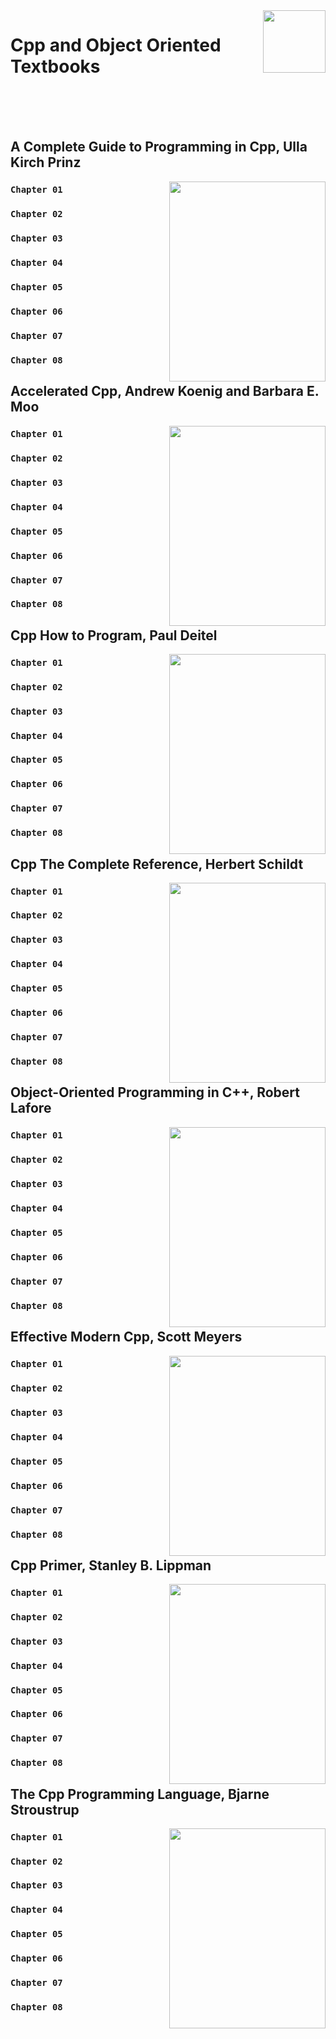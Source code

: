<img align="right" width="100" src="https://github.com/cs-MohamedAyman/Computer-Science/blob/master/textbooks-covers/textbooks.jpg">

# Cpp and Object Oriented Textbooks

<br><br><br>

## A Complete Guide to Programming in Cpp, Ulla Kirch Prinz

<img align="right" width="250" height="320" src="https://github.com/cs-MohamedAyman/Computer-Science/blob/master/textbooks-covers/A-Complete-Guide-to-Programming-in-Cpp-Ulla-Kirch-Prinz.jpg">

### `Chapter 01`
### `Chapter 02`
### `Chapter 03`
### `Chapter 04`
### `Chapter 05`
### `Chapter 06`
### `Chapter 07`
### `Chapter 08`

## Accelerated Cpp, Andrew Koenig and Barbara E. Moo

<img align="right" width="250" height="320" src="https://github.com/cs-MohamedAyman/Computer-Science/blob/master/textbooks-covers/Accelerated-Cpp-Andrew-Koenig-and-Barbara-E.-Moo.jpg">

### `Chapter 01`
### `Chapter 02`
### `Chapter 03`
### `Chapter 04`
### `Chapter 05`
### `Chapter 06`
### `Chapter 07`
### `Chapter 08`

## Cpp How to Program, Paul Deitel

<img align="right" width="250" height="320" src="https://github.com/cs-MohamedAyman/Computer-Science/blob/master/textbooks-covers/Cpp-How-to-Program-Paul-Deitel.jpg">

### `Chapter 01`
### `Chapter 02`
### `Chapter 03`
### `Chapter 04`
### `Chapter 05`
### `Chapter 06`
### `Chapter 07`
### `Chapter 08`

## Cpp The Complete Reference, Herbert Schildt

<img align="right" width="250" height="320" src="https://github.com/cs-MohamedAyman/Computer-Science/blob/master/textbooks-covers/Cpp-The-Complete-Reference-Herbert-Schildt.jpg">

### `Chapter 01`
### `Chapter 02`
### `Chapter 03`
### `Chapter 04`
### `Chapter 05`
### `Chapter 06`
### `Chapter 07`
### `Chapter 08`

## Object-Oriented Programming in C++, Robert Lafore

<img align="right" width="250" height="320" src="https://github.com/cs-MohamedAyman/Computer-Science/blob/master/textbooks-covers/Object-Oriented-Programming-in-C++-Robert-Lafore.jpg">

### `Chapter 01`
### `Chapter 02`
### `Chapter 03`
### `Chapter 04`
### `Chapter 05`
### `Chapter 06`
### `Chapter 07`
### `Chapter 08`

## Effective Modern Cpp, Scott Meyers

<img align="right" width="250" height="320" src="https://github.com/cs-MohamedAyman/Computer-Science/blob/master/textbooks-covers/Effective-Modern-Cpp-Scott-Meyers.jpg">

### `Chapter 01`
### `Chapter 02`
### `Chapter 03`
### `Chapter 04`
### `Chapter 05`
### `Chapter 06`
### `Chapter 07`
### `Chapter 08`

## Cpp Primer, Stanley B. Lippman

<img align="right" width="250" height="320" src="https://github.com/cs-MohamedAyman/Computer-Science/blob/master/textbooks-covers/Cpp-Primer-Stanley-B.-Lippman.jpg">

### `Chapter 01`
### `Chapter 02`
### `Chapter 03`
### `Chapter 04`
### `Chapter 05`
### `Chapter 06`
### `Chapter 07`
### `Chapter 08`

## The Cpp Programming Language, Bjarne Stroustrup

<img align="right" width="250" height="320" src="https://github.com/cs-MohamedAyman/Computer-Science/blob/master/textbooks-covers/The-Cpp-Programming-Language-Bjarne-Stroustrup.jpg">

### `Chapter 01`
### `Chapter 02`
### `Chapter 03`
### `Chapter 04`
### `Chapter 05`
### `Chapter 06`
### `Chapter 07`
### `Chapter 08`
